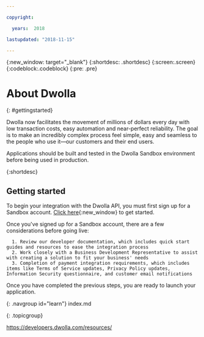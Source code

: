 ```yaml
---

copyright:

  years:  2018

lastupdated: "2018-11-15"

---
```



{:new_window: target="_blank"}
{:shortdesc: .shortdesc}
{:screen:.screen}
{:codeblock:.codeblock}
{:pre: .pre}

# About Dwolla
{: #gettingstarted}

Dwolla now facilitates the movement of millions of dollars every day with low transaction costs, easy automation and near-perfect reliability. The goal is to make an incredibly complex process feel simple, easy and seamless to the people who use it—our customers and their end users.

Applications should be built and tested in the Dwolla Sandbox environment before being used in production.

{:shortdesc}

## Getting started

To begin your integration with the Dwolla API, you must first sign up for a Sandbox account. [Click here](https://developers.dwolla.com/){:new_window} to get started.

Once you've signed up for a Sandbox account, there are a few considerations before going live:

      1. Review our developer documentation, which includes quick start guides and resources to ease the integration process
      2. Work closely with a Business Development Representative to assist with creating a solution to fit your business' needs
      3. Completion of payment integration requirements, which includes items like Terms of Service updates, Privacy Policy updates, Information Security questionnaire, and customer email notifications

Once you have completed the previous steps, you are ready to launch your application.

{: .navgroup id="learn"}
index.md

{: .topicgroup}

https://developers.dwolla.com/resources/

